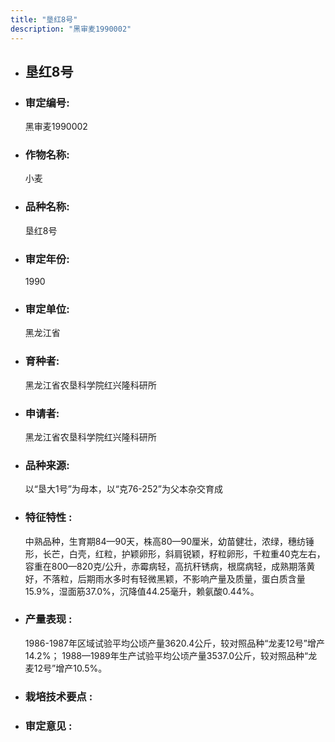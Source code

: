 ```yaml
---
title: "垦红8号"
description: "黑审麦1990002"
---
```

* ## 垦红8号
* ###  审定编号:  
   黑审麦1990002

*  ### 作物名称:  
   小麦

*   ###  品种名称: 
    垦红8号

*   ### 审定年份: 
    1990

*   ### 审定单位:  
    黑龙江省

*   ### 育种者:  
    黑龙江省农垦科学院红兴隆科研所

*   ### 申请者:  
    黑龙江省农垦科学院红兴隆科研所

*   ### 品种来源:  
    以“垦大1号”为母本，以“克76-252”为父本杂交育成

*   ### 特征特性 : 
    中熟品种，生育期84—90天，株高80—90厘米，幼苗健壮，浓绿，穗纺锤形，长芒，白壳，红粒，护颖卵形，斜肩锐颖，籽粒卵形，千粒重40克左右，容重在800—820克/公升，赤霉病轻，高抗秆锈病，根腐病轻，成熟期落黄好，不落粒，后期雨水多时有轻微黑颖，不影响产量及质量，蛋白质含量15.9%，湿面筋37.0%，沉降值44.25毫升，赖氨酸0.44%。

*   ### 产量表现 : 
    1986-1987年区域试验平均公顷产量3620.4公斤，较对照品种“龙麦12号”增产14.2%； 1988—1989年生产试验平均公顷产量3537.0公斤，较对照品种“龙麦12号”增产10.5%。

*   ### 栽培技术要点 : 
    

*   ### 审定意见 : 
    
